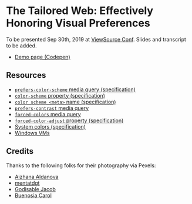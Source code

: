 # The Tailored Web: Effectively Honoring Visual Preferences

To be presented Sep 30th, 2019 at [ViewSource Conf](https://2019.viewsourceconf.org/#schedule). Slides and transcript to be added.

* [Demo page (Codepen)](https://codepen.io/somelaniesaid/pen/gVNMRG)

## Resources

* [`prefers-color-scheme` media query (specification)](https://drafts.csswg.org/mediaqueries-5/#prefers-color-scheme)
* [`color-scheme` property (specification)](https://www.w3.org/TR/css-color-adjust-1/#color-scheme-prop)
* [`color scheme <meta>` name (specification)](https://www.w3.org/TR/css-color-adjust-1/#color-scheme-meta)
* [`prefers-contrast` media query](https://drafts.csswg.org/mediaqueries-5/#prefers-contrast)
* [`forced-colors` media query](https://drafts.csswg.org/mediaqueries-5/#forced-colors)
* [`forced-color-adjust` property (specification)](https://www.w3.org/TR/css-color-adjust-1/#forced)
* [System colors (specification)](https://drafts.csswg.org/css-color/#css-system-colors)
* [Windows VMs](https://developer.microsoft.com/en-us/microsoft-edge/tools/vms/)

## Credits

Thanks to the following folks for their photography via Pexels:

* [Aizhana Aldanova](https://www.pexels.com/photo/woman-wearing-white-shirt-and-yellow-skirt-sitting-on-brown-concrete-brick-stairs-983564/)
* [mentatdgt](https://www.pexels.com/photo/woman-wearing-white-dress-shirt-and-blue-pants-936313/)
* [Godisable Jacob](https://www.pexels.com/photo/woman-standing-at-outdoors-while-holding-black-leather-bag-1394882/)
* [Buenosia Carol](https://www.pexels.com/photo/woman-holding-black-leather-bag-beside-bush-1204460/)